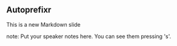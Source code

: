 ##  Autoprefixr

This is a new Markdown slide

note:
    Put your speaker notes here.
    You can see them pressing 's'.
